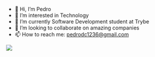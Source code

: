 - 👋 Hi, I’m Pedro
- 👀 I’m interested in Technology 
- 🌱 I’m currently Software Development student at Trybe 
- 💞️ I’m looking to collaborate on amazing companies
- 📫 How to reach me: pedrodc1236@gmail.com

<a href="https://www.instagram.com/pedro_tavaresdc/" target="blank">
  <img src="https://img.shields.io/badge/Instagram-E4405F?style=for-the-badge&logo=instagram&logoColor=white"/>
<a/>
